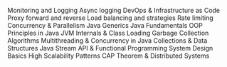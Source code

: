 Monitoring and Logging
Async logging
DevOps & Infrastructure as Code
Proxy forward and reverse
Load balancing and strategies
Rate limiting
Concurrency & Parallelism
Java Generics
Java Fundamentals
OOP Principles in Java
JVM Internals & Class Loading
Garbage Collection Algorithms
Multithreading & Concurrency in Java
Collections & Data Structures
Java Stream API & Functional Programming
System Design Basics
High Scalability Patterns
CAP Theorem & Distributed Systems